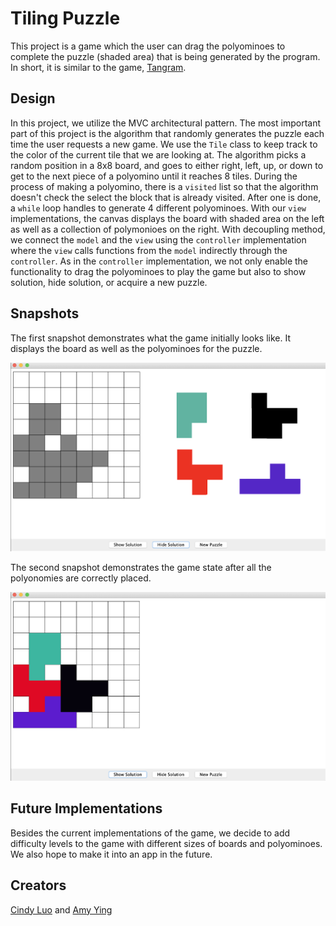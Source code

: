 # Tiling Puzzle
This project is a game which the user can drag the polyominoes to complete the puzzle (shaded area) that is being generated by the program. In short, it is similar to the game, [Tangram](https://www.mathplayground.com/mobile/tangram_fullscreen.htm). 

## Design
In this project, we utilize the MVC architectural pattern. The most important part of this project is the algorithm that randomly generates the puzzle each time the user requests a new game. We use the `Tile` class to keep track to the color of the current tile that we are looking at. The algorithm picks a random position in a 8x8 board, and goes to either right, left, up, or down to get to the next piece of a polyomino until it reaches 8 tiles. During the process of making a polyomino, there is a `visited` list so that the algorithm doesn't check the select the block that is already visited. After one is done, a `while` loop handles to generate 4 different polyominoes. With our `view` implementations, the canvas displays the board with shaded area on the left as well as a collection of polymonioes on the right. With decoupling method, we connect the `model` and the `view` using the `controller` implementation where the `view` calls functions from the `model` indirectly through the `controller`. As in the `controller` implementation, we not only enable the functionality to drag the polyominoes to play the game but also to show solution, hide solution, or acquire a new puzzle. 

## Snapshots
The first snapshot demonstrates what the game initially looks like. It displays the board as well as the polyominoes for the puzzle.

![Game Start](initial.png)

The second snapshot demonstrates the game state after all the polyonomies are correctly placed.

![Gameover](result.png)

## Future Implementations
Besides the current implementations of the game, we decide to add difficulty levels to the game with different sizes of boards and polyominoes. We also hope to make it into an app in the future.

## Creators
[Cindy Luo](https://github.com/cindy1u0) and [Amy Ying](https://github.com/amywhying)
